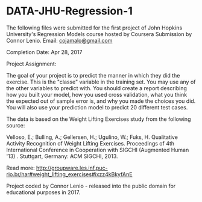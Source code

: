 # DATA-JHU-Regression-1
The following files were submitted for the first project of John Hopkins University's Regression Models  course hosted by Coursera
Submission by Connor Lenio. Email: cojamalo@gmail.com

Completion Date: Apr 28, 2017

Project Assignment:

The goal of your project is to predict the manner in which they did the exercise. This is the "classe" variable in the training set. You may use any of the other variables to predict with. You should create a report describing how you built your model, how you used cross validation, what you think the expected out of sample error is, and why you made the choices you did. You will also use your prediction model to predict 20 different test cases.

The data is based on the Weight Lifting Exercises study from the following source:

Velloso, E.; Bulling, A.; Gellersen, H.; Ugulino, W.; Fuks, H. Qualitative Activity Recognition of Weight Lifting Exercises. Proceedings of 4th International Conference in Cooperation with SIGCHI (Augmented Human '13) . Stuttgart, Germany: ACM SIGCHI, 2013.

Read more: http://groupware.les.inf.puc-rio.br/har#weight_lifting_exercises#ixzz4kBkyfAnE

Project coded by Connor Lenio - released into the public domain for educational purposes in 2017. 
